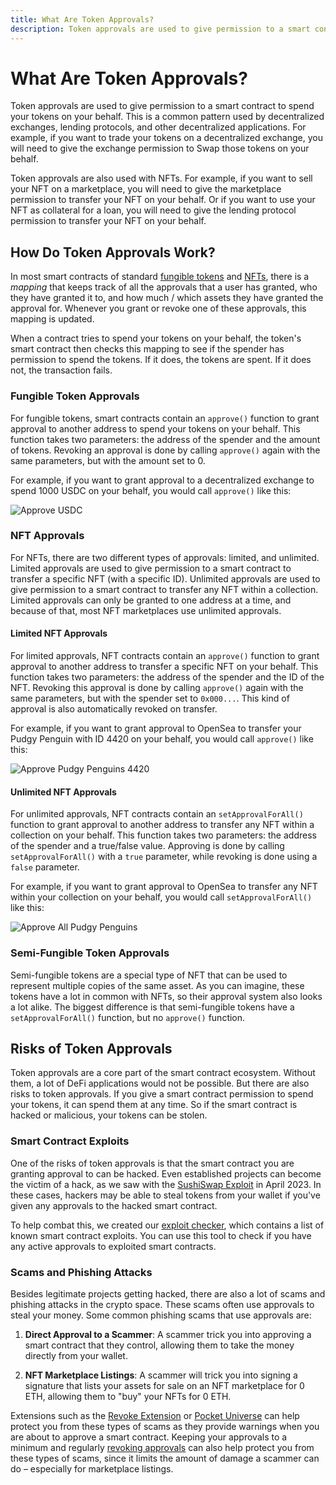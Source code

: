 ```yaml
---
title: What Are Token Approvals?
description: Token approvals are used to give permission to a smart contract to spend your tokens on your behalf. Learn more about token approvals.
---
```


# What Are Token Approvals?

Token approvals are used to give permission to a smart contract to spend your tokens on your behalf. This is a common pattern used by decentralized exchanges, lending protocols, and other decentralized applications. For example, if you want to trade your tokens on a decentralized exchange, you will need to give the exchange permission to Swap those tokens on your behalf.

Token approvals are also used with NFTs. For example, if you want to sell your NFT on a marketplace, you will need to give the marketplace permission to transfer your NFT on your behalf. Or if you want to use your NFT as collateral for a loan, you will need to give the lending protocol permission to transfer your NFT on your behalf.

## How Do Token Approvals Work?

In most smart contracts of standard [fungible tokens](/learn/basics/what-are-tokens) and [NFTs](/learn/basics/what-are-nfts), there is a _mapping_ that keeps track of all the approvals that a user has granted, who they have granted it to, and how much / which assets they have granted the approval for. Whenever you grant or revoke one of these approvals, this mapping is updated.

When a contract tries to spend your tokens on your behalf, the token's smart contract then checks this mapping to see if the spender has permission to spend the tokens. If it does, the tokens are spent. If it does not, the transaction fails.

### Fungible Token Approvals

For fungible tokens, smart contracts contain an `approve()` function to grant approval to another address to spend your tokens on your behalf. This function takes two parameters: the address of the spender and the amount of tokens. Revoking an approval is done by calling `approve()` again with the same parameters, but with the amount set to 0.

For example, if you want to grant approval to a decentralized exchange to spend 1000 USDC on your behalf, you would call `approve()` like this:

![Approve USDC](/assets/images/learn/approvals/what-are-token-approvals/erc20-approve.png)

### NFT Approvals

For NFTs, there are two different types of approvals: limited, and unlimited. Limited approvals are used to give permission to a smart contract to transfer a specific NFT (with a specific ID). Unlimited approvals are used to give permission to a smart contract to transfer any NFT within a collection. Limited approvals can only be granted to one address at a time, and because of that, most NFT marketplaces use unlimited approvals.

#### Limited NFT Approvals

For limited approvals, NFT contracts contain an `approve()` function to grant approval to another address to transfer a specific NFT on your behalf. This function takes two parameters: the address of the spender and the ID of the NFT. Revoking this approval is done by calling `approve()` again with the same parameters, but with the spender set to `0x000...`. This kind of approval is also automatically revoked on transfer.

For example, if you want to grant approval to OpenSea to transfer your Pudgy Penguin with ID 4420 on your behalf, you would call `approve()` like this:

![Approve Pudgy Penguins 4420](/assets/images/learn/approvals/what-are-token-approvals/erc721-approve.png)

#### Unlimited NFT Approvals

For unlimited approvals, NFT contracts contain an `setApprovalForAll()` function to grant approval to another address to transfer any NFT within a collection on your behalf. This function takes two parameters: the address of the spender and a true/false value. Approving is done by calling `setApprovalForAll()` with a `true` parameter, while revoking is done using a `false` parameter.

For example, if you want to grant approval to OpenSea to transfer any NFT within your collection on your behalf, you would call `setApprovalForAll()` like this:

![Approve All Pudgy Penguins](/assets/images/learn/approvals/what-are-token-approvals/erc721-setApprovalForAll.png)

### Semi-Fungible Token Approvals

Semi-fungible tokens are a special type of NFT that can be used to represent multiple copies of the same asset. As you can imagine, these tokens have a lot in common with NFTs, so their approval system also looks a lot alike. The biggest difference is that semi-fungible tokens have a `setApprovalForAll()` function, but no `approve()` function.

## Risks of Token Approvals

Token approvals are a core part of the smart contract ecosystem. Without them, a lot of DeFi applications would not be possible. But there are also risks to token approvals. If you give a smart contract permission to spend your tokens, it can spend them at any time. So if the smart contract is hacked or malicious, your tokens can be stolen.

### Smart Contract Exploits

One of the risks of token approvals is that the smart contract you are granting approval to can be hacked. Even established projects can become the victim of a hack, as we saw with the [SushiSwap Exploit](/exploits/sushiswap) in April 2023. In these cases, hackers may be able to steal tokens from your wallet if you've given any approvals to the hacked smart contract.

To help combat this, we created our [exploit checker](/exploits), which contains a list of known smart contract exploits. You can use this tool to check if you have any active approvals to exploited smart contracts.

### Scams and Phishing Attacks

Besides legitimate projects getting hacked, there are also a lot of scams and phishing attacks in the crypto space. These scams often use approvals to steal your money. Some common phishing scams that use approvals are:

1. **Direct Approval to a Scammer**: A scammer trick you into approving a smart contract that they control, allowing them to take the money directly from your wallet.

2. **NFT Marketplace Listings**: A scammer will trick you into signing a signature that lists your assets for sale on an NFT marketplace for 0 ETH, allowing them to "buy" your NFTs for 0 ETH.

Extensions such as the [Revoke Extension](/extension) or [Pocket Universe](https://www.pocketuniverse.app/) can help protect you from these types of scams as they provide warnings when you are about to approve a smart contract. Keeping your approvals to a minimum and regularly [revoking approvals](/learn/approvals/how-to-revoke-token-approvals) can also help protect you from these types of scams, since it limits the amount of damage a scammer can do – especially for marketplace listings.
